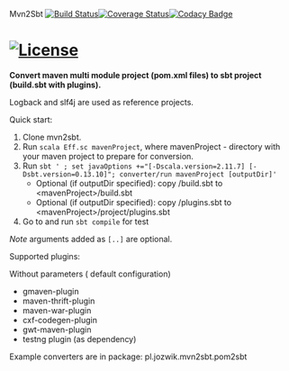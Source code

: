 Mvn2Sbt [![Build Status](https://travis-ci.org/ajozwik/mvn2sbt.svg?branch=master "Build Status")](https://travis-ci.org/ajozwik/mvn2sbt)[![Coverage Status](https://coveralls.io/repos/ajozwik/mvn2sbt/badge.png)](https://coveralls.io/r/ajozwik/mvn2sbt)[![Codacy Badge](https://www.codacy.com/project/badge/c2c836104f254cafa3f4c34dc5243400)](https://www.codacy.com)

[![License](http://img.shields.io/:license-Apache%202-red.svg)](http://www.apache.org/licenses/LICENSE-2.0.txt)
=========
**Convert maven multi module project (pom.xml files) to sbt project (build.sbt with plugins).**

Logback and slf4j are used as reference projects.

Quick start:

1. Clone mvn2sbt. 
1. Run `scala Eff.sc mavenProject`, where mavenProject - directory with your maven project to prepare for conversion.
1. Run `sbt ' ; set javaOptions +="[-Dscala.version=2.11.7] [-Dsbt.version=0.13.10]"; converter/run mavenProject [outputDir]'`
	* Optional (if outputDir specified): copy <outputDir>/build.sbt to &lt;mavenProject&gt;/build.sbt
	* Optional (if outputDir specified): copy <outputDir>/plugins.sbt to &lt;mavenProject&gt;/project/plugins.sbt
1. Go to <mavenProject> and run `sbt compile` for test

*Note*
arguments added as `[..]` are optional.

Supported plugins:

Without parameters ( default configuration)

 * gmaven-plugin
 * maven-thrift-plugin
 * maven-war-plugin
 * cxf-codegen-plugin
 * gwt-maven-plugin
 * testng plugin (as dependency)
 

 Example converters are in package: pl.jozwik.mvn2sbt.pom2sbt



